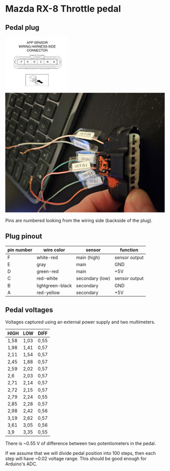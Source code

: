# Mazda RX-8 Throttle pedal

## Pedal plug

![pedal plug picture](./rx8-throttle-pedal-plug.png)<br>
![pedal plug with wires](./rx8-throttle-pedal-plug-with-wires.png)

Pins are numbered looking from the wiring side (backside of the plug).

## Plug pinout

| pin number | wire color       | sensor          | function      |
|------------|------------------|-----------------|---------------|
| F          | white-red        | main (high)     | sensor output |
| E          | gray             | main            | GND           |
| D          | green-red        | main            | +5V           |
| C          | red-white        | secondary (low) | sensor output |
| B          | lightgreen-black | secondary       | GND           |
| A          | red-yellow       | secondary       | +5V           |

## Pedal voltages

Voltages captured using an external power supply and two multimeters.

| HIGH | LOW  | DIFF |
|------|------|------|
| 1,58 | 1,03 | 0,55 |
| 1,98 | 1,41 | 0,57 |
| 2,11 | 1,54 | 0,57 |
| 2,45 | 1,88 | 0,57 |
| 2,59 | 2,02 | 0,57 |
| 2,6  | 2,03 | 0,57 |
| 2,71 | 2,14 | 0,57 |
| 2,72 | 2,15 | 0,57 |
| 2,79 | 2,24 | 0,55 |
| 2,85 | 2,28 | 0,57 |
| 2,98 | 2,42 | 0,56 |
| 3,19 | 2,62 | 0,57 |
| 3,61 | 3,05 | 0,56 |
| 3,9  | 3,35 | 0,55 |

There is ~0.55 V of difference between two potentiometers in the pedal.

If we assume that we will divide pedal position into 100 steps, then each step will have ~0.02 voltage range.
This should be good enough for Arduino's ADC.
